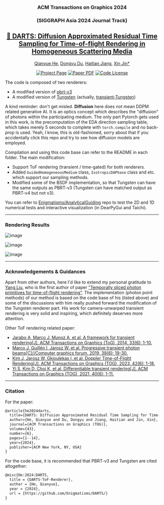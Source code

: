 <div align="center">

### ACM Transactions on Graphics 2024
### (SIGGRAPH Asia 2024 Journal Track)

## <a href="https://dl.acm.org/doi/10.1145/3687930">🎯 DARTS: Diffusion Approximated Residual Time Sampling for Time-of-flight Rendering in Homogeneous Scattering Media</a>

[Qianyue He](https://github.com/Enigmatisms), [Dongyu Du](https://dongyu-du.github.io/), [Haitian Jiang](https://github.com/Enigmatisms/DARTS), [Xin Jin*](https://scholar.google.com.hk/citations?user=FTikW50AAAAJ&hl=zh-CN&oi=sra)

[![Project Page](https://img.shields.io/badge/Project-Page-green.svg)](https://darts-paper.github.io/DARTS-proj-page/)
[![Paper PDF](https://img.shields.io/badge/Paper-PDF-red.svg)](https://dl.acm.org/doi/10.1145/3687930)
[![Code License](https://img.shields.io/badge/license-MIT-blue)](https://github.com/Enigmatisms/DARTS?tab=MIT-1-ov-file#readme)
</div>

The code is composed of two renderers:

- A modified version of [pbrt-v3](https://github.com/mmp/pbrt-v3)
- A modified version of [Tungsten](https://github.com/tunabrain/tungsten) (actually, [transient-Tungsten](https://github.com/GhostatSpirit))

A kind reminder: don't get misled. **Diffusion** here does not mean DDPM related generative AI. It is an optics concept which describes the "diffusion" of photons within the participating medium. The only part Pytorch gets used in this work, is the precomputation of the EDA direction sampling table, which takes merely 5 seconds to complete with `torch.compile` and no back-prop is used. Yeah, I know, this is old-fashioned, sorry about that if you accidentally click this repo and try to see how diffusion models are employed.

Compilation and using this code base can refer to the README in each folder. The main modification:

- Support ToF rendering (transient / time-gated) for both renderers.
- Added `GuidedHomogeneousMedium` class, `IsotropicDAPhase` class and etc. which support our sampling methods.
- Modified some of the BSDF implementation, so that Tungsten can have the same outputs as PBRT-v3 (Tungsten can have matched output as PBRT-v4 but not v3).

You can refer to [Enigmatisms/AnalyticalGuiding]() repo to test the 2D and 1D numerical tests and interactive visualization (in DearPyGui and Taichi).

---

### Rendering Results

![image](https://github.com/user-attachments/assets/75041d18-c9c5-4935-8747-760d1fe665aa)

![image](https://github.com/user-attachments/assets/e056af7d-610d-4d4c-9bf3-75119cc16bd6)

![image](https://github.com/user-attachments/assets/50cdd855-aa27-4430-9458-0bef26e8d50a)

---

### Acknowledgements & Guidances

Apart from other authors, here I'd like to extend my personal gratitude to [Yang Liu](https://github.com/GhostatSpirit), who is the first author of paper ["Temporally sliced photon primitives for time-of-flight rendering"](https://onlinelibrary.wiley.com/doi/abs/10.1111/cgf.14584). The implementation (photon point methods) of our method is based on the code base of his (listed above) and some of the discussions with him really pushed forward the modification of the Tungsten renderer part. His work for camera-unwarped transient rendering is very solid and inspiring, which definitely deserves more attention.

Other ToF rendering related paper:

- [Jarabo A, Marco J, Munoz A, et al. A framework for transient rendering[J]. ACM Transactions on Graphics (ToG), 2014, 33(6): 1-10.](https://cs.dartmouth.edu/~wjarosz/publications/jarabo14framework.html)
- [Marco J, Guillén I, Jarosz W, et al. Progressive transient photon beams[C]//Computer graphics forum. 2019, 38(6): 19-30.](https://onlinelibrary.wiley.com/doi/am-pdf/10.1111/cgf.13600)
- [Kim J, Jarosz W, Gkioulekas I, et al. Doppler Time-of-Flight Rendering[J]. ACM Transactions on Graphics (TOG), 2023, 42(6): 1-18.](https://dl.acm.org/doi/abs/10.1145/3618335)
- [Yi S, Kim D, Choi K, et al. Differentiable transient rendering[J]. ACM Transactions on Graphics (TOG), 2021, 40(6): 1-11.](https://dl.acm.org/doi/abs/10.1145/3478513.3480498)

---

### Citation

For the paper:

```tex
@article{he2024darts,
  title={DARTS: Diffusion Approximated Residual Time Sampling for Time-of-flight Rendering in Homogeneous Scattering Media},
  author={He, Qianyue and Du, Dongyu and Jiang, Haitian and Jin, Xin},
  journal={ACM Transactions on Graphics (TOG)},
  volume={43},
  number={6},
  pages={1--14},
  year={2024},
  publisher={ACM New York, NY, USA}
}
```

For the code base, it is recommended that PBRT-v3 and Tungsten are cited altogether:

```tex
@misc{He:2024:DARTS,
  title = {DARTS-ToF-Renderer},
  author = {He, Qianyue},
  year = {2024},
  url = {https://github.com/Enigmatisms/DARTS/}
}
```
